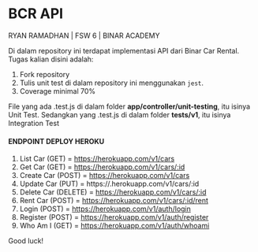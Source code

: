 # BCR API

RYAN RAMADHAN | FSW 6 | BINAR ACADEMY

Di dalam repository ini terdapat implementasi API dari Binar Car Rental.
Tugas kalian disini adalah:
1. Fork repository
2. Tulis unit test di dalam repository ini menggunakan `jest`.
3. Coverage minimal 70%

File yang ada .test.js di dalam folder **app/controller/unit-testing**, itu isinya Unit Test.
Sedangkan yang .test.js di dalam folder **tests/v1**, itu isinya Integration Test

#### ENDPOINT DEPLOY HEROKU

1. List Car (GET) = https://herokuapp.com/v1/cars
2. Get Car (GET) = https://herokuapp.com/v1/cars/:id
3. Create Car (POST) = https://herokuapp.com/v1/cars
4. Update Car (PUT) = https://.herokuapp.com/v1/cars/:id
5. Delete Car (DELETE) = https://herokuapp.com/v1/cars/:id
6. Rent Car (POST) = https://herokuapp.com/v1/cars/:id/rent
7. Login (POST) = https://herokuapp.com/v1/auth/login
8. Register (POST) = https://herokuapp.com/v1/auth/register
9. Who Am I (GET) = https://herokuapp.com/v1/auth/whoami


Good luck!

